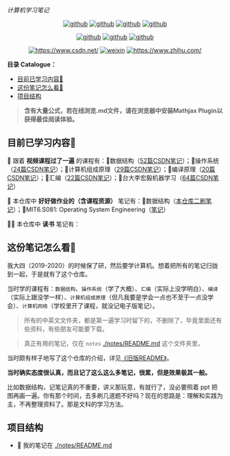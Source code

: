 *计算机学习笔记*

<p align="center">
  <a href="https://github.com/PiperLiu/CS-courses-notes"><img src="https://img.shields.io/badge/计算机笔记-github-blue.svg" alt="github"></a>
  <a href="https://github.com/PiperLiu/front-end-notes"><img src="https://img.shields.io/badge/前端笔记-github-pink.svg" alt="github"></a>
  <a href="https://github.com/PiperLiu/back-end-notes"><img src="https://img.shields.io/badge/后端笔记-github-marron.svg" alt="github"></a>
  <a href="https://github.com/PiperLiu/ACMOI_Journey"><img src="https://img.shields.io/badge/算法笔记-github-green.svg" alt="github"></a>
</p>

<p align="center">
  <a href="https://github.com/PiperLiu/Reinforcement-Learning-practice-zh"><img src="https://img.shields.io/badge/强化学习笔记-github-azure.svg" alt="github"></a>
  <a href="https://github.com/PiperLiu/GAMES-notes"><img src="https://img.shields.io/badge/图形学笔记-github-coffee.svg" alt="github"></a>
  <a href="https://github.com/PiperLiu/math_codes_economics_management"><img src="https://img.shields.io/badge/管理数学笔记-github-purple.svg" alt="github"></a>
</p>

<p align="center">
  <a href="https://blog.csdn.net/weixin_42815609"><img src="https://img.shields.io/badge/博客-CSDN-red.svg" alt="https://www.csdn.net/"></a>
  <a href="./doc/images/扫码_搜索联合传播样式-微信标准绿版.png"><img src="https://img.shields.io/badge/微信公众号-WeiXin-verdigris.svg" alt="weixin"></a>
  <a href="https://www.zhihu.com/people/zai-deng-yici-ji-hui"><img src="https://img.shields.io/badge/知乎-ZhiHu-blue.svg" alt="https://www.zhihu.com/"></a>
</p>

**目录 Catalogue：** 

- [目前已学习内容📕](#目前已学习内容)
- [这份笔记怎么看🧐](#这份笔记怎么看)
- [项目结构](#项目结构)

> **含有大量公式，若在线浏览.md文件，请在浏览器中安装Mathjax Plugin以获得最佳阅读体验。**

## 目前已学习内容📕

🍔 跟着 **视频课程过了一遍** 的课程有：🍳数据结构（[52篇CSDN笔记](https://blog.csdn.net/weixin_42815609/category_9239803.html)）；🥙操作系统（[24篇CSDN笔记](https://blog.csdn.net/weixin_42815609/category_9238763.html)）；🍜计算机组成原理（[29篇CSDN笔记](https://blog.csdn.net/weixin_42815609/category_9471944.html)）；🍩编译原理（[20篇CSDN笔记](https://blog.csdn.net/weixin_42815609/category_9461302.html)）；🥩汇编（[22篇CSDN笔记](https://blog.csdn.net/weixin_42815609/category_9523771.html)）；🍰台大李宏毅机器学习（[64篇CSDN笔记](https://blog.csdn.net/weixin_42815609/category_10214178.html)）

🚒 本仓库中 **好好做作业的（含课程资源）** 笔记有：🚗数据结构（[本仓库二刷笔记](./notes/data_structure/README.md)）；🚜MIT6.S081: Operating System Engineering（[笔记](./notes/mit6.s081/README.md)）

👨‍🦳 本仓库中 **读书** 笔记有：

## 这份笔记怎么看🧐

我大四（2019-2020）的时候保了研，然后要学计算机。想着把所有的笔记归拢到一起，于是就有了这个仓库。

当时学的课程有：`数据结构`、`操作系统`（学了大概）、`汇编`（实际上没学明白）、`编译`（实际上跟没学一样）、`计算机组成原理`（但凡我要是学会一点也不至于一点没学会）、`计算机网络`（学校里开了课程，就没记电子版笔记）。

> 所有的中英文文件夹，都是第一遍学习时留下的，不删除了，毕竟里面还有些资料，有些朋友可能要下载。

> 真正有用的笔记，仅在 `notes` [./notes/README.md](./notes/README.md) 这个文件夹里。

当时颇有样子地写了这个仓库的介绍，详见[《旧版README》](./旧版README.md)。

**当时确实态度很认真，而且记了这么这么多笔记，很累，但是效果极其一般。**

比如数据结构，记笔记真的不重要，讲义那玩意，有就行了，没必要照着 ppt 把图再画一遍。你有那个时间，去多刷几道题不好吗？现在的思路是：理解和实践为主，不再整理资料了。那是文科的学习方法。

## 项目结构

- 🏑 我的笔记在 [./notes/README.md](./notes/README.md)
